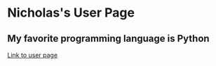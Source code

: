 # Nicholas's User Page
## My favorite programming language is Python

[Link to user page](https://nquach1515.github.io/intro/)